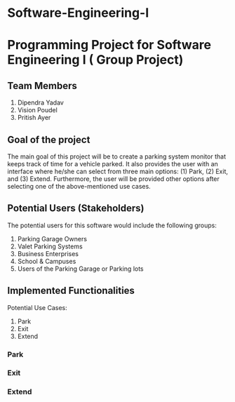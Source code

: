 # Software-Engineering-I
# Programming Project for Software Engineering I ( Group Project) 
## Team Members
1. Dipendra Yadav
2. Vision Poudel
3. Pritish Ayer

## Goal of the project
The main goal of this project will be to create a parking system monitor that keeps track of time for a vehicle parked. It also provides the user with an interface where he/she can select from three main options: (1) Park, (2) Exit, and (3) Extend. Furthermore, the user will be provided other options after selecting one of the above-mentioned use cases.




## Potential Users (Stakeholders)
The potential users for this software would include the following groups:
1.  Parking Garage Owners
2.  Valet Parking Systems
3. Business Enterprises
4. School & Campuses
5. Users of the Parking Garage or Parking lots




## Implemented Functionalities


Potential Use Cases: 
1.  Park
2.  Exit
3.  Extend



### Park


### Exit


### Extend
    
    
